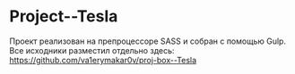 # Project--Tesla

Проект реализован на препроцессоре SASS и собран с помощью Gulp. Все исходники разместил отдельно здесь: https://github.com/va1erymakar0v/proj-box--Tesla
